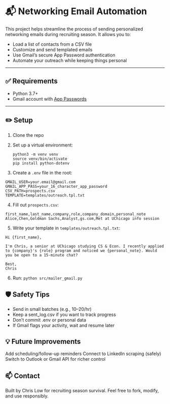 # 📬 Networking Email Automation

This project helps streamline the process of sending personalized networking emails during recruiting season. It allows you to:

- Load a list of contacts from a CSV file
- Customize and send templated emails
- Use Gmail’s secure App Password authentication
- Automate your outreach while keeping things personal

---

## ✅ Requirements

- Python 3.7+
- Gmail account with [App Passwords](https://myaccount.google.com/u/2/apppasswords) 

---




## ✏️ Setup

1. Clone the repo  
2. Set up a virtual environment:

   ```
   python3 -m venv venv
   source venv/bin/activate
   pip install python-dotenv
   ```
3.  Create a `.env` file in the root:

  ```
  GMAIL_USER=your.email@gmail.com
  GMAIL_APP_PASS=your_16_character_app_password
  CSV_PATH=prospects.csv
  TEMPLATE=templates/outreach.tpl.txt
  ```

4. Fill out `prospects.csv`:
  ```
  first_name,last_name,company,role,company_domain,personal_note
  Alice,Chen,Goldman Sachs,Analyst,gs.com,Met at UChicago info session
  ```

5. Write your template in `templates/outreach.tpl.txt`:
```
Hi {first_name},

I'm Chris, a senior at UChicago studying CS & Econ. I recently applied to {company}'s {role} program and noticed we {personal_note}. Would you be open to a 15-minute chat?

Best,
Chris
```

6. Run: `python src/mailer_gmail.py`


## 🛡️ Safety Tips
- Send in small batches (e.g., 10–20/hr)
- Keep a sent_log.csv if you want to track progress
- Don’t commit .env or personal data
- If Gmail flags your activity, wait and resume later

## 💡 Future Improvements
Add scheduling/follow-up reminders
Connect to LinkedIn scraping (safely)
Switch to Outlook or Gmail API for richer control

## 📫 Contact
Built by Chris Low for recruiting season survival.
Feel free to fork, modify, and use responsibly.

